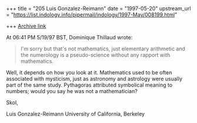 +++
title = "205 Luis Gonzalez-Reimann"
date = "1997-05-20"
upstream_url = "https://list.indology.info/pipermail/indology/1997-May/008199.html"

+++
[Archive link](https://list.indology.info/pipermail/indology/1997-May/008199.html)

At 06:41 PM 5/19/97 BST, Dominique Thillaud wrote:

>	I'm sorry but that's not mathematics, just elementary arithmetic
>and the numerology is a pseudo-science without any rapport with mathematics.

Well, it depends on how you look at it.  Mathematics used to be often
associated with mysticism, just as astronomy and astrology were usually part
of the same study.
Pythagoras attributed symbolical meaning to numbers; would you say he was
not a mathematician?

Skol,

Luis Gonzalez-Reimann
University of California, Berkeley





